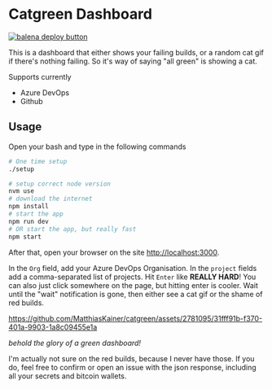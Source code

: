 # Catgreen Dashboard

[![balena deploy button](https://www.balena.io/deploy.svg)](https://dashboard.balena-cloud.com/deploy?repoUrl=https://github.com/MatthiasKainer/catgreen)

This is a dashboard that either shows your failing builds, or a random cat gif if there's nothing failing. So it's way of saying "all green" is showing a cat.

Supports currently

- Azure DevOps
- Github

## Usage

Open your bash and type in the following commands

```bash
# One time setup
./setup

# setup correct node version
nvm use
# download the internet
npm install
# start the app
npm run dev
# OR start the app, but really fast
npm start
```

After that, open your browser on the site <http://localhost:3000>.

In the `Org` field, add your Azure DevOps Organisation. In the `project` fields add a comma-separated list of projects. Hit `Enter` like **REALLY HARD**! You can also just click somewhere on the page, but hitting enter is cooler. Wait until the "wait" notification is gone, then either see a cat gif or the shame of red builds.

https://github.com/MatthiasKainer/catgreen/assets/2781095/31fff91b-f370-401a-9903-1a8c09455e1a

_behold the glory of a green dashboard!_

I'm actually not sure on the red builds, because I never have those. If you do, feel free to confirm or open an issue with the json response, including all your secrets and bitcoin wallets.
